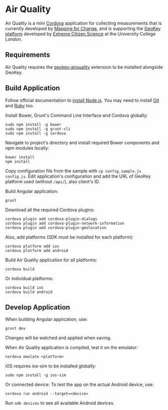 # Air Quality

Air Quality is a mini [Cordova](https://cordova.apache.org) application for collecting measurements that is currently developed by [Mapping for Change](http://mappingforchange.org.uk), and is supporting the [GeoKey platform](http://geokey.org.uk) developed by [Extreme Citizen Science](http://ucl.ac.uk/excites) at the University College London.

## Requirements

Air Quality requires the [geokey-airquality](https://github.com/ExCiteS/geokey-airquality) extension to be installed alongside GeoKey.

## Build Application

Follow official documentation to [install Node.js](https://github.com/joyent/node/wiki/installation). You may need to install [Git](http://git-scm.com/downloads) and [Ruby](http://ruby-lang.org/en/installation) too.

Install Bower, Grunt's Command Line Interface and Cordova globally:

```console
sudo npm install -g bower
sudo npm install -g grunt-cli
sudo npm install -g cordova
```

Navigate to project's directory and install required Bower components and npm modules locally:

```console
bower install
npm install
```

Copy configuration file from the sample with `cp config.sample.js config.js`. Edit application's configuration and add the URL of GeoKey platform used (without `/api/`), also client's ID.

Build Angular application:

```console
grunt
```

Download all the required Cordova plugins:

```console
cordova plugin add cordova-plugin-dialogs
cordova plugin add cordova-plugin-network-information
cordova plugin add cordova-plugin-geolocation
```

Also, add platforms (SDK must be installed for each platform):

```console
cordova platform add ios
cordova platform add android
```

Build Air Quality application for all platforms:

```console
cordova build
```

Or individual platforms:

```console
cordova build ios
cordova build android
```

## Develop Application

When building Angular application, use:

```console
grunt dev
```

Changes will be watched and applied when saving.

When Air Quality application is compiled, test it on the emulator:

```console
cordova emulate <platform>
```

iOS requires ios-sim to be installed globally:

```console
sudo npm install -g ios-sim
```

Or connected device:
To test the app on the actual Android device, use:

```console
cordova run android --target=<device>
```

Run `adb devices` to see all available Android devices.

